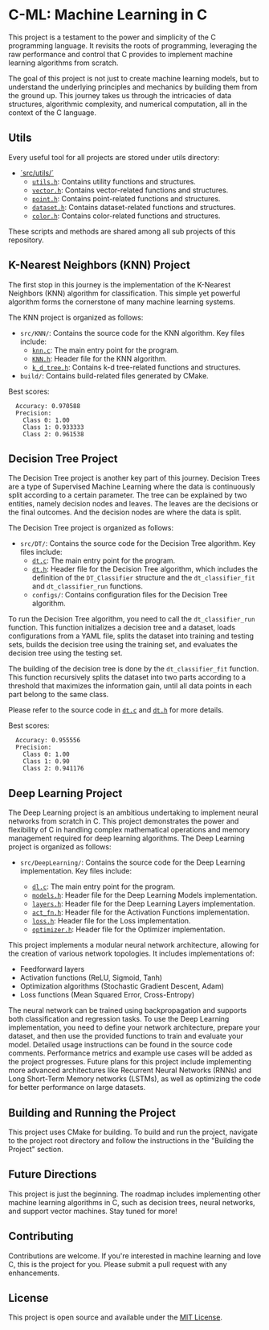 # C-ML: Machine Learning in C

This project is a testament to the power and simplicity of the C programming language. It revisits the roots of programming, leveraging the raw performance and control that C provides to implement machine learning algorithms from scratch.

The goal of this project is not just to create machine learning models, but to understand the underlying principles and mechanics by building them from the ground up. This journey takes us through the intricacies of data structures, algorithmic complexity, and numerical computation, all in the context of the C language.

## Utils
Every useful tool for all projects are stored under utils directory:
- [´src/utils/´](src/utils/)
  - [`utils.h`](src/KNN/utils.h): Contains utility functions and structures.
  - [`vector.h`](src/KNN/vector.h): Contains vector-related functions and structures.
  - [`point.h`](src/KNN/point.h): Contains point-related functions and structures.
  - [`dataset.h`](src/KNN/dataset.h): Contains dataset-related functions and structures.
  - [`color.h`](src/KNN/color.h): Contains color-related functions and structures.

These scripts and methods are shared among all sub projects of this repository.

## K-Nearest Neighbors (KNN) Project

The first stop in this journey is the implementation of the K-Nearest Neighbors (KNN) algorithm for classification. This simple yet powerful algorithm forms the cornerstone of many machine learning systems.

The KNN project is organized as follows:

- `src/KNN/`: Contains the source code for the KNN algorithm. Key files include:
  - [`knn.c`](src/KNN/knn.c): The main entry point for the program.
  - [`KNN.h`](src/KNN/KNN.h): Header file for the KNN algorithm.
  - [`k_d_tree.h`](src/KNN/k_d_tree.h): Contains k-d tree-related functions and structures.
- `build/`: Contains build-related files generated by CMake.

Best scores:
```
  Accuracy: 0.970588
  Precision:
    Class 0: 1.00
    Class 1: 0.933333
    Class 2: 0.961538
```
## Decision Tree Project

The Decision Tree project is another key part of this journey. Decision Trees are a type of Supervised Machine Learning where the data is continuously split according to a certain parameter. The tree can be explained by two entities, namely decision nodes and leaves. The leaves are the decisions or the final outcomes. And the decision nodes are where the data is split.

The Decision Tree project is organized as follows:

- `src/DT/`: Contains the source code for the Decision Tree algorithm. Key files include:
  - [`dt.c`](src/DT/dt.c): The main entry point for the program.
  - [`dt.h`](src/DT/dt.h): Header file for the Decision Tree algorithm, which includes the definition of the `DT_Classifier` structure and the `dt_classifier_fit` and `dt_classifier_run` functions.
  - `configs/`: Contains configuration files for the Decision Tree algorithm.

To run the Decision Tree algorithm, you need to call the `dt_classifier_run` function. This function initializes a decision tree and a dataset, loads configurations from a YAML file, splits the dataset into training and testing sets, builds the decision tree using the training set, and evaluates the decision tree using the testing set.

The building of the decision tree is done by the `dt_classifier_fit` function. This function recursively splits the dataset into two parts according to a threshold that maximizes the information gain, until all data points in each part belong to the same class.

Please refer to the source code in [`dt.c`](src/DT/dt.c) and [`dt.h`](src/DT/dt.h) for more details.

Best scores:
```
  Accuracy: 0.955556
  Precision:
    Class 0: 1.00
    Class 1: 0.90
    Class 2: 0.941176 
```

## Deep Learning Project

The Deep Learning project is an ambitious undertaking to implement neural networks from scratch in C. This project demonstrates the power and flexibility of C in handling complex mathematical operations and memory management required for deep learning algorithms.
The Deep Learning project is organized as follows:

- `src/DeepLearning/`: Contains the source code for the Deep Learning implementation. Key files include:

  - [`dl.c`](src/DeepLearning/dl.c): The main entry point for the program.
  - [`models.h`](src/DeepLearning/models.h): Header file for the Deep Learning Models implementation.
  - [`layers.h`](src/DeepLearning/layers.h): Header file for the Deep Learning Layers implementation.
  - [`act_fn.h`](src/DeepLearning/act_fn.h): Header file for the Activation Functions implementation.
  - [`loss.h`](src/DeepLearning/loss.h): Header file for the Loss implementation. 
  - [`optimizer.h`](src/DeepLearning/optimizer.h): Header file for the Optimizer implementation.

This project implements a modular neural network architecture, allowing for the creation of various network topologies. It includes implementations of:

- Feedforward layers
- Activation functions (ReLU, Sigmoid, Tanh)
- Optimization algorithms (Stochastic Gradient Descent, Adam)
- Loss functions (Mean Squared Error, Cross-Entropy)

The neural network can be trained using backpropagation and supports both classification and regression tasks.
To use the Deep Learning implementation, you need to define your network architecture, prepare your dataset, and then use the provided functions to train and evaluate your model. Detailed usage instructions can be found in the source code comments.
Performance metrics and example use cases will be added as the project progresses.
Future plans for this project include implementing more advanced architectures like Recurrent Neural Networks (RNNs) and Long Short-Term Memory networks (LSTMs), as well as optimizing the code for better performance on large datasets.

## Building and Running the Project

This project uses CMake for building. To build and run the project, navigate to the project root directory and follow the instructions in the "Building the Project" section.

## Future Directions

This project is just the beginning. The roadmap includes implementing other machine learning algorithms in C, such as decision trees, neural networks, and support vector machines. Stay tuned for more!

## Contributing

Contributions are welcome. If you're interested in machine learning and love C, this is the project for you. Please submit a pull request with any enhancements.

## License

This project is open source and available under the [MIT License](LICENSE).